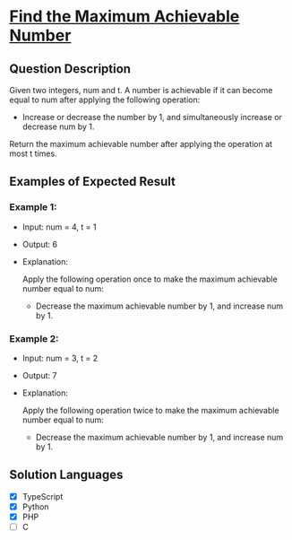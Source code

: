 # [Find the Maximum Achievable Number](https://leetcode.com/problems/find-the-maximum-achievable-number/description/)

## Question Description

Given two integers, num and t. A number is achievable if it can become equal to num after applying the following operation:

- Increase or decrease the number by 1, and simultaneously increase or decrease num by 1.

Return the maximum achievable number after applying the operation at most t times.

## Examples of Expected Result

### Example 1:

- Input: num = 4, t = 1

- Output: 6

- Explanation:

  Apply the following operation once to make the maximum achievable number equal to num:

  - Decrease the maximum achievable number by 1, and increase num by 1.

### Example 2:

- Input: num = 3, t = 2

- Output: 7

- Explanation:

  Apply the following operation twice to make the maximum achievable number equal to num:

  - Decrease the maximum achievable number by 1, and increase num by 1.

## Solution Languages

- [x] TypeScript
- [x] Python
- [x] PHP
- [ ] C
